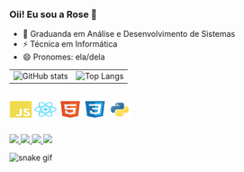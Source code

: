 ### Oii! Eu sou a Rose 👋

- 🌱 Graduanda em Análise e Desenvolvimento de Sistemas
- ⚡ Técnica em Informática
- 😄 Pronomes: ela/dela

<table>
  <tr>
    <td><img src="https://github-readme-stats.vercel.app/api?username=rose-del&show_icons=true&theme=radical" alt="GitHub stats" /></td>
    <td><img src="https://github-readme-stats.vercel.app/api/top-langs/?username=rose-del&layout=compact&theme=radical" alt="Top Langs" /></td>
  </tr>
</table>
<div style="display: inline_block"><br>
  <img align="center" height="30" width="40" src="https://raw.githubusercontent.com/devicons/devicon/master/icons/javascript/javascript-plain.svg">
  <img align="center" height="30" width="40" src="https://raw.githubusercontent.com/devicons/devicon/master/icons/react/react-original.svg">
  <img align="center" height="30" width="40" src="https://raw.githubusercontent.com/devicons/devicon/master/icons/html5/html5-original.svg">
  <img align="center" height="30" width="40" src="https://raw.githubusercontent.com/devicons/devicon/master/icons/css3/css3-original.svg">
  <img align="center" height="30" width="40" src="https://raw.githubusercontent.com/devicons/devicon/master/icons/python/python-original.svg">
</div>
  
  ##
 
<div> 
  <a href="https://instagram.com/rose_0.0t" target="_blank">
    <img src="https://img.shields.io/badge/-Instagram-%23E4405F?style=for-the-badge&logo=instagram&logoColor=white" target="_blank">
  </a>
  <a href="https://discord.gg/rose_silva" target="_blank">
    <img src="https://img.shields.io/badge/Discord-7289DA?style=for-the-badge&logo=discord&logoColor=white" target="_blank">
  </a> 
  <a href = "mailto:rosenildasantos.estudante@gmail.com">
    <img src="https://img.shields.io/badge/-Gmail-%23333?style=for-the-badge&logo=gmail&logoColor=white" target="_blank">
  </a>
  <a href="https://www.linkedin.com/in/rosenilda-santos-5150a1225" target="_blank">
    <img src="https://img.shields.io/badge/-LinkedIn-%230077B5?style=for-the-badge&logo=linkedin&logoColor=white" target="_blank">
  </a> 
</div>

![snake gif](https://github.com/rose-del/output/blob/output/github-contribution-grid-snake.svg)



